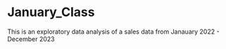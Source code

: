 # January_Class
This is an exploratory data analysis of a sales data from Janauary 2022 - December 2023
